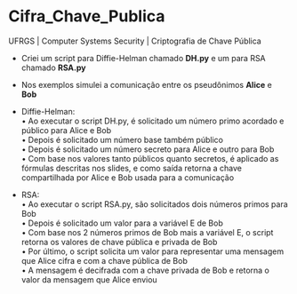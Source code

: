 # Cifra_Chave_Publica
UFRGS | Computer Systems Security | Criptografia de Chave Pública


- Criei um script para Diffie-Helman chamado **DH.py** e um para RSA chamado **RSA.py**

- Nos exemplos simulei a comunicação entre os pseudônimos **Alice** e **Bob**

- Diffie-Helman: <br>
    •	Ao executar o script DH.py, é solicitado um número primo acordado e público para Alice e Bob <br>
    •	Depois é solicitado um número base também público <br>
    •	Depois é solicitado um número secreto para Alice e outro para Bob <br>
    •	Com base nos valores tanto públicos quanto secretos, é aplicado as fórmulas descritas nos slides, e como saída retorna a chave compartilhada por Alice e Bob usada para a comunicação <br>

- RSA: <br>
    •	Ao executar o script RSA.py, são solicitados dois números primos para Bob <br>
    •	Depois é solicitado um valor para a variável E de Bob <br>
    •	Com base nos 2 números primos de Bob mais a variável E, o script retorna os valores de chave pública e privada de Bob <br>
    •	Por último, o script solicita um valor para representar uma mensagem que Alice cifra e com a chave pública de Bob <br>
    •	A mensagem é decifrada com a chave privada de Bob e retorna o valor da mensagem que Alice enviou <br>
